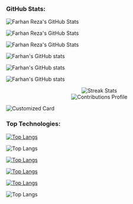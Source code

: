 ### GitHub Stats:
![Farhan Reza's GitHub Stats](https://github-readme-stats.vercel.app/api?username=farhan7reza7&show_icons=true&theme=radical)

![Farhan Reza's GitHub Stats](https://github-readme-stats.vercel.app/api?username=farhan7reza7\&rank_icon=percentile)

![Farhan Reza's GitHub Stats](https://github-readme-stats.vercel.app/api?username=farhan7reza7\&rank_icon=github)


![Farhan's GitHub stats](https://github-readme-stats.vercel.app/api?username=farhan7reza7\&show_icons=true\&show=reviews,discussions_started,discussions_answered,prs_merged,prs_merged_percentage)


![Farhan's GitHub stats](https://github-readme-stats.vercel.app/api?username=farhan7reza7\&include_all_commits=true)

![Farhan's GitHub stats](https://github-readme-stats.vercel.app/api/?username=farhan7reza7\&locale=es)




<div align="center">
	<img alt="Streak Stats" src="https://github-readme-streak-stats.herokuapp.com/?user=farhan7reza7&hide_border=true&show_icons=true&currStreakNum=e9ecef&sideNums=e9ecef&border=272b30&currStreakLabel=e9ecef&background=272b30&sideLabels=e9ecef&dates=7a8288" />
	<br/>
	<img alt="Contributions Profile" src="https://github-readme-activity-graph.vercel.app/graph?username=farhan7reza7&custom_title=Farhan%20Reza%27s%20Contribution%20Graph&hide_border=true&theme=react-dark&bg_color=272b30&color=ffffff" />
</div>


![Customized Card](https://github-readme-stats.vercel.app/api/pin?username=farhan7reza7\&repo=Projects-Documentation\&title_color=fff\&icon_color=f9f9f9\&text_color=9f9f9f\&bg_color=151515)


<!--![Gist Card](https://github-readme-stats.vercel.app/api/gist?id=bbfce31e0217a3689c8d961a356cb10d&theme=calm)

-->


### Top Technologies:
[![Top Langs](https://github-readme-stats.vercel.app/api/top-langs/?username=farhan7reza7&layout=compact)](https://github.com/farhan7reza7/github-readme-stats)


![Top Langs](https://github-readme-stats.vercel.app/api/top-langs/?username=farhan7reza7)

<!--![Farhan's WakaTime stats](https://github-readme-stats.vercel.app/api/wakatime?username=farhan7reza7)


![Farhan's WakaTime stats](https://github-readme-stats.vercel.app/api/wakatime?username=farhan7reza7)

![Farhan's WakaTime stats](https://github-readme-stats.vercel.app/api/wakatime?username=farhan7reza7\&hide_progress=true)

![Farhan's WakaTime stats](https://github-readme-stats.vercel.app/api/wakatime?username=farhan7reza7\&layout=compact)
-->


[![Top Langs](https://github-readme-stats.vercel.app/api/top-langs/?username=farhan7reza7\&layout=donut)](https://github.com/farhan7reza7/github-readme-stats)


[![Top Langs](https://github-readme-stats.vercel.app/api/top-langs/?username=farhan7reza7\&layout=donut-vertical)](https://github.com/farhan7reza7/github-readme-stats)

[![Top Langs](https://github-readme-stats.vercel.app/api/top-langs/?username=farhan7reza7\&layout=pie)](https://github.com/farhan7reza7/github-readme-stats)

![Top Langs](https://github-readme-stats.vercel.app/api/top-langs/?username=farhan7reza7\&hide_progress=true)


<!--![Farhan's WakaTime stats](https://github-readme-stats.vercel.app/api/wakatime?username=farhan7reza7)

![Farhan's WakaTime stats](https://github-readme-stats.vercel.app/api/wakatime?username=farhan7reza7\&hide_progress=true)

![Farhan's WakaTime stats](https://github-readme-stats.vercel.app/api/wakatime?username=farhan7reza7\&layout=compact)
-->


